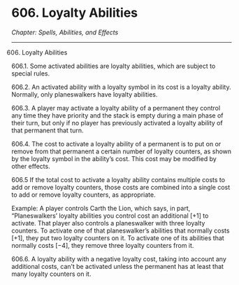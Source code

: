 # 606. Loyalty Abilities

*Chapter: Spells, Abilities, and Effects*

---

606. Loyalty Abilities



606.1. Some activated abilities are loyalty abilities, which are subject to special rules.



606.2. An activated ability with a loyalty symbol in its cost is a loyalty ability. Normally, only planeswalkers have loyalty abilities.



606.3. A player may activate a loyalty ability of a permanent they control any time they have priority and the stack is empty during a main phase of their turn, but only if no player has previously activated a loyalty ability of that permanent that turn.



606.4. The cost to activate a loyalty ability of a permanent is to put on or remove from that permanent a certain number of loyalty counters, as shown by the loyalty symbol in the ability’s cost. This cost may be modified by other effects.



606.5 If the total cost to activate a loyalty ability contains multiple costs to add or remove loyalty counters, those costs are combined into a single cost to add or remove loyalty counters, as appropriate.

Example: A player controls Carth the Lion, which says, in part, “Planeswalkers’ loyalty abilities you control cost an additional [+1] to activate. That player also controls a planeswalker with three loyalty counters. To activate one of that planeswalker’s abilities that normally costs [+1], they put two loyalty counters on it. To activate one of its abilities that normally costs [−4], they remove three loyalty counters from it.



606.6. A loyalty ability with a negative loyalty cost, taking into account any additional costs, can’t be activated unless the permanent has at least that many loyalty counters on it.


